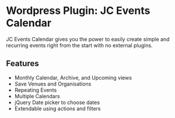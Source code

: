 # Wordpress Plugin: JC Events Calendar

JC Events Calendar gives you the power to easily create simple and recurring events right from the start with no external plugins.

## Features
* Monthly Calendar, Archive, and Upcoming views
* Save Venues and Organisations
* Repeating Events
* Multiple Calendars
* jQuery Date picker to choose dates
* Extendable using actions and filters
